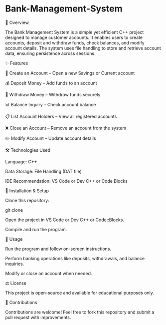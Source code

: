 # Bank-Management-System

📌 Overview

The Bank Management System is a simple yet efficient C++ project designed to manage customer accounts. It enables users to create accounts, deposit and withdraw funds, check balances, and modify account details. The system uses file handling to store and retrieve account data, ensuring persistence across sessions.

✨ Features

🏦 Create an Account – Open a new Savings or Current account

💰 Deposit Money – Add funds to an account

💸 Withdraw Money – Withdraw funds securely

📊 Balance Inquiry – Check account balance

📋 List Account Holders – View all registered accounts

❌ Close an Account – Remove an account from the system

✏️ Modify Account – Update account details

🛠️ Technologies Used

Language: C++

Data Storage: File Handling (DAT file)

IDE Recommendation: VS Code or Dev C++ or Code Blocks

🚀 Installation & Setup

Clone this repository:

git clone

Open the project in VS Code or Dev C++ or Code::Blocks.

Compile and run the program.

📖 Usage

Run the program and follow on-screen instructions.

Perform banking operations like deposits, withdrawals, and balance inquiries.

Modify or close an account when needed.

⚖️ License

This project is open-source and available for educational purposes only.

🤝 Contributions

Contributions are welcome! Feel free to fork this repository and submit a pull request with improvements.

